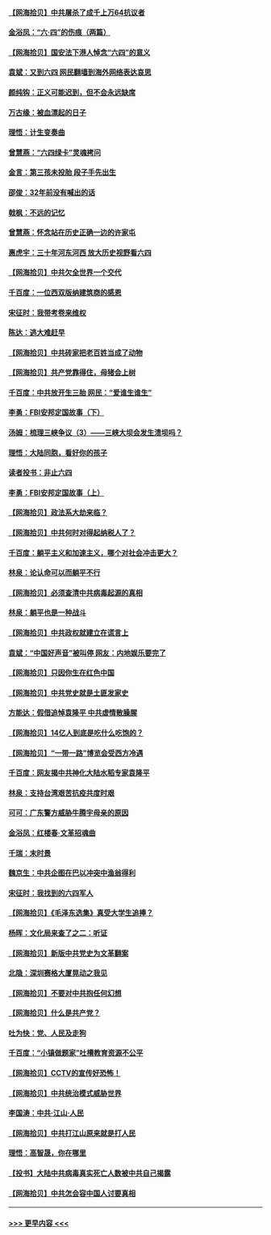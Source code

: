 #### [【网海拾贝】中共屠杀了成千上万64抗议者](../pages/nsc993/n13002713.md?t=06071051) 
#### [金浴凤：“六·四”的伤痕（两篇）](../pages/nsc993/n13001719.md?t=06071051) 
#### [【网海拾贝】国安法下港人悼念“六四”的意义](../pages/nsc993/n13001039.md?t=06071051) 
#### [袁斌：又到六四 网民翻墙到海外网络表达哀思](../pages/nsc993/n13000995.md?t=06071051) 
#### [颜纯钩：正义可能迟到，但不会永远缺席](../pages/nsc993/n13000920.md?t=06071051) 
#### [万古缘：被血漂起的日子](../pages/nsc993/n13000914.md?t=06071051) 
#### [理悟：计生变奏曲](../pages/nsc993/n13000414.md?t=06071051) 
#### [曾慧燕：“六四绿卡”灵魂拷问](../pages/nsc993/n13000277.md?t=06071051) 
#### [金言：第三孩未投胎 段子手先出生](../pages/nsc993/n13000215.md?t=06071051) 
#### [邵俊：32年前没有喊出的话](../pages/nsc993/n13000181.md?t=06071051) 
#### [戟枫：不远的记忆](../pages/nsc993/n13000121.md?t=06071051) 
#### [曾慧燕：怀念站在历史正确一边的许家屯](../pages/nsc993/n13000073.md?t=06071051) 
#### [惠虎宇：三十年河东河西 放大历史视野看六四](../pages/nsc993/n13000018.md?t=06071051) 
#### [【网海拾贝】中共欠全世界一个交代](../pages/nsc993/n12998706.md?t=06071051) 
#### [千百度：一位西双版纳建筑商的感恩](../pages/nsc993/n12998487.md?t=06071051) 
#### [宋征时：我带考卷来维权](../pages/nsc993/n12994088.md?t=06071051) 
#### [陈达：逃大难赶早](../pages/nsc993/n12993569.md?t=06071051) 
#### [【网海拾贝】中共砖家把老百姓当成了动物](../pages/nsc993/n12993483.md?t=06071051) 
#### [【网海拾贝】共产党靠得住，母猪会上树](../pages/nsc993/n12990730.md?t=06071051) 
#### [千百度：中共放开生三胎 网民：“爱谁生谁生”](../pages/nsc993/n12990644.md?t=06071051) 
#### [李勇：FBI安邦定国故事（下）](../pages/nsc993/n12987854.md?t=06071051) 
#### [汤姆：梳理三峡争议（3）——三峡大坝会发生溃坝吗？](../pages/nsc993/n12989806.md?t=06071051) 
#### [理悟：大陆同胞，看好你的孩子](../pages/nsc993/n12989778.md?t=06071051) 
#### [读者投书：非止六四](../pages/nsc993/n12989673.md?t=06071051) 
#### [李勇：FBI安邦定国故事（上）](../pages/nsc993/n12987749.md?t=06071051) 
#### [【网海拾贝】政法系大劫来临？](../pages/nsc993/n12987596.md?t=06071051) 
#### [【网海拾贝】中共何时对得起纳税人了？](../pages/nsc993/n12985578.md?t=06071051) 
#### [千百度：躺平主义和加速主义，哪个对社会冲击更大？](../pages/nsc993/n12985512.md?t=06071051) 
#### [林泉：论认命可以而躺平不行](../pages/nsc993/n12985505.md?t=06071051) 
#### [【网海拾贝】必须查清中共病毒起源的真相](../pages/nsc993/n12984276.md?t=06071051) 
#### [林泉：躺平也是一种战斗](../pages/nsc993/n12984194.md?t=06071051) 
#### [【网海拾贝】中共政权就建立在谎言上](../pages/nsc993/n12981880.md?t=06071051) 
#### [袁斌：“中国好声音”被叫停 网友：内地娱乐要完了](../pages/nsc993/n12981826.md?t=06071051) 
#### [【网海拾贝】只因你生在红色中国](../pages/nsc993/n12979096.md?t=06071051) 
#### [【网海拾贝】中共党史就是土匪发家史](../pages/nsc993/n12976478.md?t=06071051) 
#### [方能达：假借追悼袁隆平 中共虚情散臊腥](../pages/nsc993/n12976396.md?t=06071051) 
#### [【网海拾贝】14亿人到底是吃什么吃饱的？](../pages/nsc993/n12974125.md?t=06071051) 
#### [【网海拾贝】“一带一路”博览会受西方冷遇](../pages/nsc993/n12971787.md?t=06071051) 
#### [千百度：网友揭中共神化大陆水稻专家袁隆平](../pages/nsc993/n12971733.md?t=06071051) 
#### [林泉：支持台湾艰苦抗疫共度时艰](../pages/nsc993/n12971350.md?t=06071051) 
#### [可可：广东警方威胁牛腾宇母亲的原因](../pages/nsc993/n12971100.md?t=06071051) 
#### [金浴凤：红楼春·文革招魂曲](../pages/nsc993/n12970354.md?t=06071051) 
#### [千瑞：末时景](../pages/nsc993/n12970337.md?t=06071051) 
#### [魏京生：中共企图在巴以冲突中渔翁得利](../pages/nsc993/n12970286.md?t=06071051) 
#### [宋征时：我找到的六四军人](../pages/nsc993/n12970213.md?t=06071051) 
#### [【网海拾贝】《毛泽东选集》真受大学生追捧？](../pages/nsc993/n12968779.md?t=06071051) 
#### [杨晖：文化局来查了之二：听证](../pages/nsc993/n12966528.md?t=06071051) 
#### [【网海拾贝】新版中共党史为文革翻案](../pages/nsc993/n12967526.md?t=06071051) 
#### [北隐：深圳赛格大厦晃动之我见](../pages/nsc993/n12967393.md?t=06071051) 
#### [【网海拾贝】不要对中共抱任何幻想](../pages/nsc993/n12965222.md?t=06071051) 
#### [【网海拾贝】什么是共产党？](../pages/nsc993/n12962781.md?t=06071051) 
#### [吐为快：党、人民及走狗](../pages/nsc993/n12962747.md?t=06071051) 
#### [千百度：“小镇做题家”吐槽教育资源不公平](../pages/nsc993/n12962705.md?t=06071051) 
#### [【网海拾贝】CCTV的宣传好恐怖！](../pages/nsc993/n12959984.md?t=06071051) 
#### [【网海拾贝】中共统治模式威胁世界](../pages/nsc993/n12957622.md?t=06071051) 
#### [李国涛：中共‧江山‧人民](../pages/nsc993/n12957502.md?t=06071051) 
#### [【网海拾贝】中共打江山原来就是打人民](../pages/nsc993/n12954345.md?t=06071051) 
#### [理悟：高智晟，你在哪里](../pages/nsc993/n12953115.md?t=06071051) 
#### [【投书】大陆中共病毒真实死亡人数被中共自己揭露](../pages/nsc993/n12953050.md?t=06071051) 
#### [【网海拾贝】中共怎会容中国人讨要真相](../pages/nsc993/n12952161.md?t=06071051) 

----
#### [ >>> 更早内容 <<< ](../indexes/nsc993-earlier.md)
